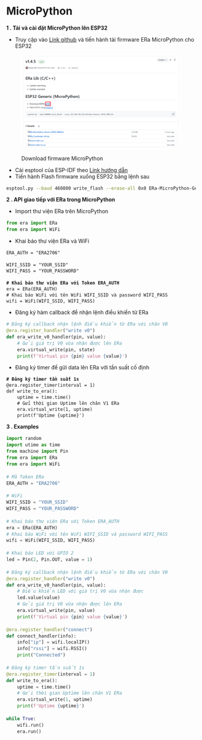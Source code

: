# MicroPython

**1 . Tải và cài đặt MicroPython lên ESP32**

* Truy cập vào [Link github](../../../) và tiến hành tải firmware ERa MicroPython cho ESP32

<figure><img src="../../../.gitbook/assets/image (406).png" alt=""><figcaption><p>Download firmware MicroPython</p></figcaption></figure>

* Cài esptool của ESP-IDF theo [Link hướng dẫn](https://docs.espressif.com/projects/esptool/en/latest/esp32/)
* Tiến hành Flash firmware xuống ESP32 bằng lệnh sau

```bash
esptool.py --baud 460800 write_flash --erase-all 0x0 ERa-MicroPython-Generic-ESP32-4MB.bin
```

**2 . API giao tiếp với ERa trong MicroPython**

* Import thư viện ERa trên MicroPython

```python
from era import ERa
from era import WiFi
```

* Khai báo thư viện ERa và WiFi

<pre class="language-python"><code class="lang-python">ERA_AUTH = "ERA2706"

WIFI_SSID = "YOUR_SSID"
WIFI_PASS = "YOUR_PASSWORD"

<strong># Khai báo thư viện ERa với Token ERA_AUTH
</strong>era = ERa(ERA_AUTH)
# Khai báo WiFi với tên WiFi WIFI_SSID và password WIFI_PASS
wifi = WiFi(WIFI_SSID, WIFI_PASS)
</code></pre>

* Đăng ký hàm callback để nhận lệnh điều khiển từ ERa

```python
# Đăng ký callback nhận lệnh điều khiển từ ERa với chân V0
@era.register_handler("write v0")
def era_write_v0_handler(pin, value):
    # Gửi giá trị V0 vừa nhận được lên ERa
    era.virtual_write(pin, state)
    print(f'Virtual pin {pin} value {value}')
```

* Đăng ký timer để gửi data lên ERa với tần suất cố định

<pre class="language-python"><code class="lang-python"><strong># Đăng ký timer tần suất 1s
</strong>@era.register_timer(interval = 1)
def write_to_era():
    uptime = time.time()
    # Gửi thời gian Uptime lên chân V1 ERa
    era.virtual_write(1, uptime)
    print(f'Uptime {uptime}')
</code></pre>

**3 . Examples**

```python
import random
import utime as time
from machine import Pin
from era import ERa
from era import WiFi

# Mã Token ERa
ERA_AUTH = "ERA2706"

# WiFi
WIFI_SSID = "YOUR_SSID"
WIFI_PASS = "YOUR_PASSWORD"

# Khai báo thư viện ERa với Token ERA_AUTH
era = ERa(ERA_AUTH)
# Khai báo WiFi với tên WiFi WIFI_SSID và password WIFI_PASS
wifi = WiFi(WIFI_SSID, WIFI_PASS)

# Khai báo LED với GPIO 2
led = Pin(2, Pin.OUT, value = 1)

# Đăng ký callback nhận lệnh điều khiển từ ERa với chân V0
@era.register_handler("write v0")
def era_write_v0_handler(pin, value):
    # Điều khiển LED với giá trị V0 vừa nhận được
    led.value(value)
    # Gửi giá trị V0 vừa nhận được lên ERa
    era.virtual_write(pin, value)
    print(f'Virtual pin {pin} value {value}')

@era.register_handler("connect")
def connect_handler(info):
    info["ip"] = wifi.localIP()
    info["rssi"] = wifi.RSSI()
    print("Connected")

# Đăng ký timer tần suất 1s
@era.register_timer(interval = 1)
def write_to_era():
    uptime = time.time()
    # Gửi thời gian Uptime lên chân V1 ERa
    era.virtual_write(1, uptime)
    print(f'Uptime {uptime}')

while True:
    wifi.run()
    era.run()
```
